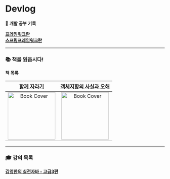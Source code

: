 # Devlog
🚀 **개발 공부 기록**


[**프레임워크란**](스프링/스프링프레임워크/1.프레임워크란.md) <br/>
[**스프링프레임워크란**](스프링/스프링프레임워크/2.스프링프레임워크란.md)

---

### 📚 책을 읽읍시다!
**책 목록**

| [**함께 자라기**](서적/함께자라기/Chapter1_자라기/) |                                            [**객체지향의 사실과 오해**](서적/객체지향의_사실과_오해/)                                            |
|:---:|:--------------------------------------------------------------------------------------------------------------------------:|
| <img src="https://github.com/user-attachments/assets/59fa9476-411b-4357-bb80-0a092f0eacff" width="150" alt="Book Cover" /> | <img src="https://github.com/user-attachments/assets/bba301ce-7817-42e3-8d77-67c91f72bd70" width="150" alt="Book Cover" /> |

---

### 🎓 강의 목록
[**김영한의 실전자바 - 고급3편**](강의/김영한의_실전_자바_고급3편/)
